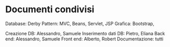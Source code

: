 # Documenti condivisi

Database: Derby
Pattern: MVC, Beans, Servlet, JSP
Grafica: Bootstrap, 

Creazione DB: Alessandro, Samuele
Inserimento dati DB: Pietro, Eliana
Back end: Alessandro, Samuele
Front end: Alberto, Robert
Documentazione: tutti
